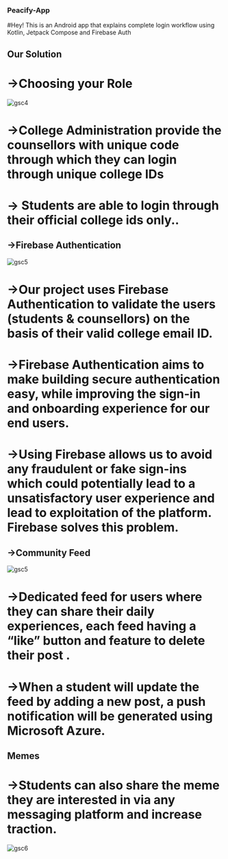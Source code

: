 ### Peacify-App
#Hey! This is an Android app that explains complete login workflow using Kotlin, Jetpack Compose and Firebase Auth

## Our Solution
# ->Choosing your Role
![gsc4](https://user-images.githubusercontent.com/89447707/161247943-b9229cfe-4b5e-406f-aeca-125b899aa86b.png)
 # ->College Administration provide the counsellors with unique code through which they can login through unique college IDs
 # -> Students are able to login through their official college ids only..

## ->Firebase Authentication
![gsc5](https://user-images.githubusercontent.com/89447707/161248304-bc1612a9-c49e-4dcb-8647-e1cc22e9c1d0.png)
 # ->Our project uses Firebase Authentication to validate the users (students & counsellors)  on the basis of their valid college email ID.
 # ->Firebase Authentication aims to make building secure authentication easy, while improving the sign-in and onboarding experience for our end users.
 # ->Using Firebase allows us to avoid any fraudulent or fake sign-ins which could potentially lead to a unsatisfactory user experience and lead to exploitation of the platform. Firebase solves this problem.

## ->Community Feed
![gsc5](https://user-images.githubusercontent.com/89447707/161248967-e829baff-1929-42c0-9aa5-4ea0cd9fcba0.png)
 # ->Dedicated feed for users where they can share their daily experiences, each feed having a “like” button and feature to delete their post .
 # ->When a student will update the feed by adding a new post, a push notification will be generated using Microsoft Azure.
## Memes
 # ->Students can also share the meme they are interested in via any messaging platform and increase traction.
![gsc6](https://user-images.githubusercontent.com/89447707/161249408-31ccdbe6-259d-457b-b8d3-b7cd775c62d2.png)
